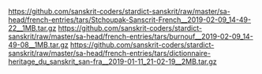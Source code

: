 https://github.com/sanskrit-coders/stardict-sanskrit/raw/master/sa-head/french-entries/tars/Stchoupak-Sanscrit-French__2019-02-09_14-49-22__1MB.tar.gz
https://github.com/sanskrit-coders/stardict-sanskrit/raw/master/sa-head/french-entries/tars/burnouf__2019-02-09_14-49-08__1MB.tar.gz
https://github.com/sanskrit-coders/stardict-sanskrit/raw/master/sa-head/french-entries/tars/dictionnaire-heritage_du_sanskrit_san-fra__2019-01-11_21-02-19__2MB.tar.gz
